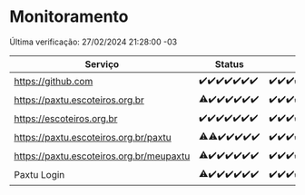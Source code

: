# Monitoramento

Última verificação: 27/02/2024 21:28:00 -03

|Serviço|Status|Últimas 24h|
|---|---|---|
|https://github.com|<span title="2024-02-20: OK=24">✔️</span><span title="2024-02-21: OK=24">✔️</span><span title="2024-02-22: OK=24">✔️</span><span title="2024-02-23: OK=24">✔️</span><span title="2024-02-24: OK=24">✔️</span><span title="2024-02-25: OK=24">✔️</span><span title="2024-02-26: OK=24">✔️</span>|<span title="26/02/2024 21:29:00 -03 : 200">✔️</span><span title="26/02/2024 22:37:00 -03 : 200">✔️</span><span title="26/02/2024 23:12:00 -03 : 200">✔️</span><span title="27/02/2024 00:06:00 -03 : 200">✔️</span><span title="27/02/2024 01:08:00 -03 : 200">✔️</span><span title="27/02/2024 02:07:00 -03 : 200">✔️</span><span title="27/02/2024 03:08:00 -03 : 200">✔️</span><span title="27/02/2024 04:07:00 -03 : 200">✔️</span><span title="27/02/2024 05:08:00 -03 : 200">✔️</span><span title="27/02/2024 06:06:00 -03 : 200">✔️</span><span title="27/02/2024 07:06:00 -03 : 200">✔️</span><span title="27/02/2024 08:04:00 -03 : 200">✔️</span><span title="27/02/2024 09:10:00 -03 : 200">✔️</span><span title="27/02/2024 10:05:00 -03 : 200">✔️</span><span title="27/02/2024 11:05:00 -03 : 200">✔️</span><span title="27/02/2024 12:06:00 -03 : 200">✔️</span><span title="27/02/2024 13:07:00 -03 : 200">✔️</span><span title="27/02/2024 14:04:00 -03 : 200">✔️</span><span title="27/02/2024 15:08:00 -03 : 200">✔️</span><span title="27/02/2024 16:03:00 -03 : 200">✔️</span><span title="27/02/2024 17:06:00 -03 : 200">✔️</span><span title="27/02/2024 18:04:00 -03 : 200">✔️</span><span title="27/02/2024 19:06:00 -03 : 200">✔️</span><span title="27/02/2024 20:04:00 -03 : 200">✔️</span><span title="27/02/2024 21:28:00 -03 : 200">✔️</span>|
|https://paxtu.escoteiros.org.br|<span title="2024-02-20: OK=23, Falhas=1">⚠️</span><span title="2024-02-21: OK=24">✔️</span><span title="2024-02-22: OK=24">✔️</span><span title="2024-02-23: OK=24">✔️</span><span title="2024-02-24: OK=24">✔️</span><span title="2024-02-25: OK=24">✔️</span><span title="2024-02-26: OK=24">✔️</span>|<span title="26/02/2024 21:29:00 -03 : 200">✔️</span><span title="26/02/2024 22:37:00 -03 : 200">✔️</span><span title="26/02/2024 23:12:00 -03 : 200">✔️</span><span title="27/02/2024 00:06:00 -03 : 200">✔️</span><span title="27/02/2024 01:08:00 -03 : 200">✔️</span><span title="27/02/2024 02:07:00 -03 : 200">✔️</span><span title="27/02/2024 03:08:00 -03 : 200">✔️</span><span title="27/02/2024 04:07:00 -03 : 200">✔️</span><span title="27/02/2024 05:08:00 -03 : 200">✔️</span><span title="27/02/2024 06:06:00 -03 : 200">✔️</span><span title="27/02/2024 07:06:00 -03 : 200">✔️</span><span title="27/02/2024 08:04:00 -03 : 200">✔️</span><span title="27/02/2024 09:10:00 -03 : 200">✔️</span><span title="27/02/2024 10:05:00 -03 : 200">✔️</span><span title="27/02/2024 11:05:00 -03 : 200">✔️</span><span title="27/02/2024 12:06:00 -03 : 200">✔️</span><span title="27/02/2024 13:07:00 -03 : 200">✔️</span><span title="27/02/2024 14:04:00 -03 : 200">✔️</span><span title="27/02/2024 15:08:00 -03 : 200">✔️</span><span title="27/02/2024 16:03:00 -03 : 200">✔️</span><span title="27/02/2024 17:06:00 -03 : 200">✔️</span><span title="27/02/2024 18:04:00 -03 : 200">✔️</span><span title="27/02/2024 19:06:00 -03 : 200">✔️</span><span title="27/02/2024 20:04:00 -03 : 200">✔️</span><span title="27/02/2024 21:28:00 -03 : 200">✔️</span>|
|https://escoteiros.org.br|<span title="2024-02-20: OK=24">✔️</span><span title="2024-02-21: OK=24">✔️</span><span title="2024-02-22: OK=24">✔️</span><span title="2024-02-23: OK=24">✔️</span><span title="2024-02-24: OK=24">✔️</span><span title="2024-02-25: OK=24">✔️</span><span title="2024-02-26: OK=24">✔️</span>|<span title="26/02/2024 21:29:00 -03 : 200">✔️</span><span title="26/02/2024 22:37:00 -03 : 200">✔️</span><span title="26/02/2024 23:12:00 -03 : 200">✔️</span><span title="27/02/2024 00:06:00 -03 : 200">✔️</span><span title="27/02/2024 01:08:00 -03 : 200">✔️</span><span title="27/02/2024 02:07:00 -03 : 200">✔️</span><span title="27/02/2024 03:08:00 -03 : 200">✔️</span><span title="27/02/2024 04:07:00 -03 : 200">✔️</span><span title="27/02/2024 05:08:00 -03 : 200">✔️</span><span title="27/02/2024 06:06:00 -03 : 200">✔️</span><span title="27/02/2024 07:06:00 -03 : 200">✔️</span><span title="27/02/2024 08:04:00 -03 : 200">✔️</span><span title="27/02/2024 09:10:00 -03 : 200">✔️</span><span title="27/02/2024 10:05:00 -03 : 200">✔️</span><span title="27/02/2024 11:05:00 -03 : 200">✔️</span><span title="27/02/2024 12:06:00 -03 : 200">✔️</span><span title="27/02/2024 13:07:00 -03 : 200">✔️</span><span title="27/02/2024 14:04:00 -03 : 200">✔️</span><span title="27/02/2024 15:08:00 -03 : 200">✔️</span><span title="27/02/2024 16:03:00 -03 : 200">✔️</span><span title="27/02/2024 17:06:00 -03 : 200">✔️</span><span title="27/02/2024 18:04:00 -03 : 200">✔️</span><span title="27/02/2024 19:06:00 -03 : 200">✔️</span><span title="27/02/2024 20:04:00 -03 : 200">✔️</span><span title="27/02/2024 21:28:00 -03 : 200">✔️</span>|
|https://paxtu.escoteiros.org.br/paxtu|<span title="2024-02-20: OK=23, Falhas=1">⚠️</span><span title="2024-02-21: OK=23, Falhas=1">⚠️</span><span title="2024-02-22: OK=24">✔️</span><span title="2024-02-23: OK=24">✔️</span><span title="2024-02-24: OK=24">✔️</span><span title="2024-02-25: OK=24">✔️</span><span title="2024-02-26: OK=24">✔️</span>|<span title="26/02/2024 21:29:00 -03 : 200">✔️</span><span title="26/02/2024 22:37:00 -03 : 200">✔️</span><span title="26/02/2024 23:12:00 -03 : 200">✔️</span><span title="27/02/2024 00:06:00 -03 : 200">✔️</span><span title="27/02/2024 01:08:00 -03 : 200">✔️</span><span title="27/02/2024 02:07:00 -03 : 200">✔️</span><span title="27/02/2024 03:08:00 -03 : 200">✔️</span><span title="27/02/2024 04:07:00 -03 : 200">✔️</span><span title="27/02/2024 05:08:00 -03 : 200">✔️</span><span title="27/02/2024 06:06:00 -03 : 200">✔️</span><span title="27/02/2024 07:06:00 -03 : 200">✔️</span><span title="27/02/2024 08:04:00 -03 : 200">✔️</span><span title="27/02/2024 09:10:00 -03 : 200">✔️</span><span title="27/02/2024 10:05:00 -03 : 200">✔️</span><span title="27/02/2024 11:06:00 -03 : 200">✔️</span><span title="27/02/2024 12:06:00 -03 : 200">✔️</span><span title="27/02/2024 13:07:00 -03 : 200">✔️</span><span title="27/02/2024 14:04:00 -03 : 200">✔️</span><span title="27/02/2024 15:08:00 -03 : 200">✔️</span><span title="27/02/2024 16:03:00 -03 : 200">✔️</span><span title="27/02/2024 17:06:00 -03 : 200">✔️</span><span title="27/02/2024 18:04:00 -03 : 200">✔️</span><span title="27/02/2024 19:06:00 -03 : 200">✔️</span><span title="27/02/2024 20:05:00 -03 : 200">✔️</span><span title="27/02/2024 21:28:00 -03 : 200">✔️</span>|
|https://paxtu.escoteiros.org.br/meupaxtu|<span title="2024-02-20: OK=23, Falhas=1">⚠️</span><span title="2024-02-21: OK=24">✔️</span><span title="2024-02-22: OK=24">✔️</span><span title="2024-02-23: OK=24">✔️</span><span title="2024-02-24: OK=24">✔️</span><span title="2024-02-25: OK=24">✔️</span><span title="2024-02-26: OK=24">✔️</span>|<span title="26/02/2024 21:29:00 -03 : 200">✔️</span><span title="26/02/2024 22:37:00 -03 : 200">✔️</span><span title="26/02/2024 23:12:00 -03 : 200">✔️</span><span title="27/02/2024 00:06:00 -03 : 200">✔️</span><span title="27/02/2024 01:08:00 -03 : 200">✔️</span><span title="27/02/2024 02:07:00 -03 : 200">✔️</span><span title="27/02/2024 03:08:00 -03 : 200">✔️</span><span title="27/02/2024 04:07:00 -03 : 200">✔️</span><span title="27/02/2024 05:08:00 -03 : 200">✔️</span><span title="27/02/2024 06:06:00 -03 : 200">✔️</span><span title="27/02/2024 07:06:00 -03 : 200">✔️</span><span title="27/02/2024 08:04:00 -03 : 200">✔️</span><span title="27/02/2024 09:10:00 -03 : 200">✔️</span><span title="27/02/2024 10:05:00 -03 : 200">✔️</span><span title="27/02/2024 11:06:00 -03 : 200">✔️</span><span title="27/02/2024 12:06:00 -03 : 200">✔️</span><span title="27/02/2024 13:07:00 -03 : 200">✔️</span><span title="27/02/2024 14:04:00 -03 : 200">✔️</span><span title="27/02/2024 15:08:00 -03 : 200">✔️</span><span title="27/02/2024 16:03:00 -03 : 200">✔️</span><span title="27/02/2024 17:06:00 -03 : 200">✔️</span><span title="27/02/2024 18:04:00 -03 : 200">✔️</span><span title="27/02/2024 19:06:00 -03 : 200">✔️</span><span title="27/02/2024 20:05:00 -03 : 200">✔️</span><span title="27/02/2024 21:28:00 -03 : 200">✔️</span>|
|Paxtu Login|<span title="2024-02-20: OK=23, Falhas=1">⚠️</span><span title="2024-02-21: OK=24">✔️</span><span title="2024-02-22: OK=24">✔️</span><span title="2024-02-23: OK=24">✔️</span><span title="2024-02-24: OK=24">✔️</span><span title="2024-02-25: OK=24">✔️</span><span title="2024-02-26: OK=24">✔️</span>|<span title="26/02/2024 21:29:00 -03 : 200">✔️</span><span title="26/02/2024 22:37:00 -03 : 200">✔️</span><span title="26/02/2024 23:12:00 -03 : 200">✔️</span><span title="27/02/2024 00:06:00 -03 : 200">✔️</span><span title="27/02/2024 01:08:00 -03 : 200">✔️</span><span title="27/02/2024 02:07:00 -03 : 200">✔️</span><span title="27/02/2024 03:08:00 -03 : 200">✔️</span><span title="27/02/2024 04:07:00 -03 : 200">✔️</span><span title="27/02/2024 05:08:00 -03 : 200">✔️</span><span title="27/02/2024 06:06:00 -03 : 200">✔️</span><span title="27/02/2024 07:06:00 -03 : 200">✔️</span><span title="27/02/2024 08:04:00 -03 : 200">✔️</span><span title="27/02/2024 09:10:00 -03 : 200">✔️</span><span title="27/02/2024 10:05:00 -03 : 200">✔️</span><span title="27/02/2024 11:06:00 -03 : 200">✔️</span><span title="27/02/2024 12:06:00 -03 : 200">✔️</span><span title="27/02/2024 13:07:00 -03 : 200">✔️</span><span title="27/02/2024 14:04:00 -03 : 200">✔️</span><span title="27/02/2024 15:08:00 -03 : 200">✔️</span><span title="27/02/2024 16:03:00 -03 : 200">✔️</span><span title="27/02/2024 17:06:00 -03 : 200">✔️</span><span title="27/02/2024 18:04:00 -03 : 200">✔️</span><span title="27/02/2024 19:06:00 -03 : 200">✔️</span><span title="27/02/2024 20:05:00 -03 : 200">✔️</span><span title="27/02/2024 21:28:00 -03 : 200">✔️</span>|
